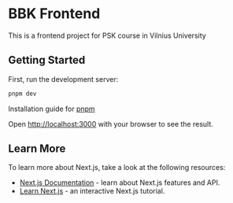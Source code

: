 # BBK Frontend

This is a frontend project for PSK course in Vilnius University

## Getting Started

First, run the development server:

```bash
pnpm dev
```

Installation guide for [pnpm](https://pnpm.io/installation#using-corepack)

Open [http://localhost:3000](http://localhost:3000) with your browser to see the result.

## Learn More

To learn more about Next.js, take a look at the following resources:

- [Next.js Documentation](https://nextjs.org/docs) - learn about Next.js features and API.
- [Learn Next.js](https://nextjs.org/learn) - an interactive Next.js tutorial.